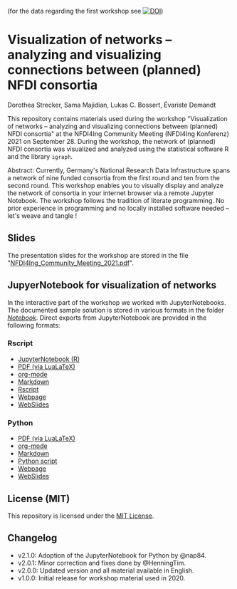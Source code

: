 (for the data regarding the first workshop see [![DOI](https://zenodo.org/badge/DOI/10.5281/zenodo.4322757.svg)](https://doi.org/10.5281/zenodo.4322757))

# Visualization of networks – analyzing and visualizing connections between (planned) NFDI consortia

Dorothea Strecker, Sama Majidian, Lukas C. Bossert, Évariste Demandt

This repository contains materials used during the workshop
"Visualization of networks – analyzing and visualizing connections between (planned) NFDI consortia"
at the NFDI4Ing Community Meeting (NFDI4Ing Konferenz) 2021 on September 28.
During the workshop, the network of (planned) NFDI consortia was visualized and analyzed using the statistical software R and the library `igraph`.

Abstract: Currently, Germany's National Research Data Infrastructure spans a network of nine funded consortia from the first round and ten from the second round. This workshop enables you to visually display and analyze the network of consortia in your internet browser via a remote Jupyter Notebook. The workshop follows the tradition of literate programming. No prior experience in programming and no locally installed software needed – let's weave and tangle !

## Slides

The presentation slides for the workshop are stored in the file "[NFDI4Ing_Community_Meeting_2021.pdf](NFDI4Ing_Community_Meeting_2021.pdf)".

## JupyerNotebook for visualization of networks

In the interactive part of the workshop we worked with JupyterNotebooks.
The documented sample solution is stored in various formats in the folder [_Notebook_](Notebook/).
Direct exports from JupyterNotebook are provided in the following formats:

### Rscript

- [JupyterNotebook (R)](Notebook/the-promise-to-partner.ipynb)
- [PDF (via LuaLaTeX)](Notebook/the-promise-to-partner.pdf)
- [org-mode](Notebook/the-promise-to-partner.org)
- [Markdown](Notebook/the-promise-to-partner.md)
- [Rscript](Notebook/the-promise-to-partner.r)
- [Webpage](Notebook/the-promise-to-partner.html)
- [WebSlides](Notebook/the-promise-to-partner.slides.html)

### Python

- [PDF (via LuaLaTeX)](Notebook/the-promise-to-partner-Workshop_python.pdf)
- [org-mode](Notebook/the-promise-to-partner-Workshop_python.org)
- [Markdown](Notebook/the-promise-to-partner-Workshop_python.md)
- [Python script](Notebook/the-promise-to-partner-Workshop_python.py)
- [Webpage](Notebook/the-promise-to-partner-Workshop_python.html)
- [WebSlides](Notebook/the-promise-to-partner-Workshop_python.slides.html)

## License (MIT)

This repository is licensed under the [MIT License](LICENSE).

## Changelog

- v2.1.0: Adoption of the JupyterNotebook for Python by @nap84.
- v2.0.1: Minor correction and fixes done by @HenningTim.
- v2.0.0: Updated version and all material available in English.
- v1.0.0: Initial release for workshop material used in 2020.
